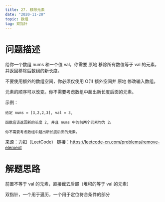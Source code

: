 ```yaml
---
title: 27. 移除元素
date: "2020-11-20"
topic: 数组
tag: 双指针
---
```


# 问题描述

给你一个数组 nums 和一个值 val，你需要 原地 移除所有数值等于 val 的元素，并返回移除后数组的新长度。

不要使用额外的数组空间，你必须仅使用 O(1) 额外空间并 原地 修改输入数组。

元素的顺序可以改变。你不需要考虑数组中超出新长度后面的元素。

示例：
```
给定 nums = [3,2,2,3], val = 3,

函数应该返回新的长度 2, 并且 nums 中的前两个元素均为 2。

你不需要考虑数组中超出新长度后面的元素。
```


来源：力扣（LeetCode）
链接：https://leetcode-cn.com/problems/remove-element


# 解题思路

前置不等于 val 的元素，直接截去后部（堆积的等于 val 的元素）

双指针，一个用于遍历，一个用于定位符合条件的部分

